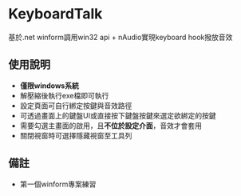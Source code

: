 # KeyboardTalk
基於.net winform調用win32 api + nAudio實現keyboard hook撥放音效

## 使用說明
- **僅限windows系統**
- 解壓縮後執行exe檔即可執行
- 設定頁面可自行綁定按鍵與音效路徑
- 可透過畫面上的鍵盤UI或直接按下鍵盤按鍵來選定欲綁定的按鍵
- 需要勾選主畫面的啟用，且**不位於設定介面**，音效才會套用
- 關閉視窗時可選擇隱藏視窗至工具列

## 備註
- 第一個winform專案練習
